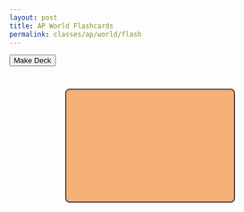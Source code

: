 ```yaml
---
layout: post
title: AP World Flashcards
permalink: classes/ap/world/flash
---
```



<style>
  .deck-container {
    display: flex;
    flex-wrap: wrap;
    gap: 10px;
    margin-top: 20px;
  }

  .deck {
    width: 200px;
    height: 100px;
    border-radius: 8px;
    text-align: center;
    display: flex;
    flex-direction: column;
    justify-content: center;
    align-items: center;
    cursor: pointer;
    background-color: #f6af75;
    color: white;
    transition: transform 0.3s ease;
    border: 2px solid #555;
  }

  .deck:hover {
    transform: scale(1.05);
    background-color: #edccb9;
  }

  .hidden {
    display: none;
  }

  #add-deck-form {
    margin-bottom: 20px;
  }

  .form-group {
    margin-bottom: 10px;
  }

  .flashcard-container {
    display: flex;
    flex-direction: column;
    align-items: center;
    margin-top: 20px;
  }

  .flashcard {
    width: 300px;
    height: 200px;
    border-radius: 8px;
    text-align: center;
    display: flex;
    flex-direction: column;
    justify-content: center;
    align-items: center;
    cursor: pointer;
    background-color: #f6af75; /* Default for question side */
    color: black;
    border: 2px solid #444;
    margin-bottom: 10px;
  }

  .flashcard.answer {
    background-color: #edccb9; /* light canteloupe for answer side */
  }

  .flashcard:hover {
    background-color: #d9a586;
    transform: scale(1.05);
  }
</style>

<div id="flashcard-app">
  <button id="create-deck-btn">Make Deck</button>
  <div id="add-deck-form" class="hidden">
    <div id="deck-info-phase">
      <div class="form-group">
        <label for="deck-title">Deck Title:</label>
        <input type="text" id="deck-title" placeholder="Enter deck title">
      </div>
      <button id="next-phase-btn">Next</button>
    </div>
    <div id="question-phase" class="hidden">
      <div class="form-group">
        <label for="question">Question:</label>
        <input type="text" id="question" placeholder="Enter question">
      </div>
      <div class="form-group">
        <label for="answer">Answer:</label>
        <input type="text" id="answer" placeholder="Enter answer">
      </div>
      <button id="add-card-btn">Add Flashcard</button>
      <button id="finish-deck-btn">Finish Deck</button>
    </div>
  </div>

  <div class="deck-container" id="deck-container"></div>
  <div class="flashcard-container hidden" id="flashcard-container">
    <div class="flashcard hidden" id="flashcard"></div>
    <button id="next-card-btn" class="hidden">Next Card</button>
    <button id="close-deck-btn" class="hidden">Close Deck</button>
  </div>
</div>

<script>
  const createDeckBtn = document.getElementById('create-deck-btn');
  const addDeckForm = document.getElementById('add-deck-form');
  const deckInfoPhase = document.getElementById('deck-info-phase');
  const questionPhase = document.getElementById('question-phase');
  const deckContainer = document.getElementById('deck-container');
  const flashcardContainer = document.getElementById('flashcard-container');
  const flashcard = document.getElementById('flashcard');
  const nextCardBtn = document.getElementById('next-card-btn');
  const closeDeckBtn = document.getElementById('close-deck-btn');

  let decks = []; // Array to store all decks
  let currentDeck = null; // Deck currently being viewed
  let currentCardIndex = 0; // Index of the current card being viewed

  // Show deck creation form
  createDeckBtn.addEventListener('click', () => {
    addDeckForm.classList.remove('hidden');
    deckInfoPhase.classList.remove('hidden');
    questionPhase.classList.add('hidden');
  });

  // Proceed to question creation phase
  document.getElementById('next-phase-btn').addEventListener('click', () => {
    const deckTitle = document.getElementById('deck-title').value.trim();

    if (deckTitle) {
      currentDeck = { title: deckTitle, cards: [] };
      decks.push(currentDeck);
      deckInfoPhase.classList.add('hidden');
      questionPhase.classList.remove('hidden');
    } else {
      alert('Please provide a deck title.');
    }
  });

  // Add a flashcard to the current deck
  document.getElementById('add-card-btn').addEventListener('click', () => {
    const question = document.getElementById('question').value.trim();
    const answer = document.getElementById('answer').value.trim();

    if (question && answer) {
      currentDeck.cards.push({ question, answer });
      document.getElementById('question').value = '';
      document.getElementById('answer').value = '';
    } else {
      alert('Please provide a question and an answer.');
    }
  });

  // Finish creating the deck
  document.getElementById('finish-deck-btn').addEventListener('click', () => {
    addDeckForm.classList.add('hidden');
    displayDeck(currentDeck);
  });

  // Display the deck in the deck container
  function displayDeck(deck) {
    const deckElement = document.createElement('div');
    deckElement.classList.add('deck');
    deckElement.innerHTML = `
      <h3>${deck.title}</h3>
      <button class="open-deck-btn">Open Deck</button>
    `;

    deckElement.querySelector('.open-deck-btn').addEventListener('click', () => {
      openDeck(deck);
    });

    deckContainer.appendChild(deckElement);
  }

  // Open the deck and show flashcards
  function openDeck(deck) {
    currentDeck = deck;
    currentCardIndex = 0;
    showFlashcard(deck.cards[currentCardIndex]);
    flashcardContainer.classList.remove('hidden');
    deckContainer.classList.add('hidden');
    nextCardBtn.classList.remove('hidden');
    closeDeckBtn.classList.remove('hidden');
  }

  // Show the current flashcard
  function showFlashcard(card) {
    flashcard.textContent = card.question;
    flashcard.classList.remove('hidden');
    flashcard.classList.remove('answer');
    flashcard.onclick = () => {
      if (flashcard.textContent === card.question) {
        flashcard.textContent = card.answer;
        flashcard.classList.add('answer');
      } else {
        flashcard.textContent = card.question;
        flashcard.classList.remove('answer');
      }
    };
  }

  // Show the next card
  nextCardBtn.addEventListener('click', () => {
    if (currentDeck.cards.length > 0) {
      currentCardIndex = (currentCardIndex + 1) % currentDeck.cards.length;
      showFlashcard(currentDeck.cards[currentCardIndex]);
    }
  });

  // Close the deck and return to deck view
  closeDeckBtn.addEventListener('click', () => {
    flashcardContainer.classList.add('hidden');
    deckContainer.classList.remove('hidden');
    nextCardBtn.classList.add('hidden');
    closeDeckBtn.classList.add('hidden');
  });
</script>